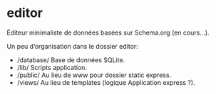 # editor

Éditeur minimaliste de données basées sur Schema.org (en cours...).

Un peu d’organisation dans le dossier editor:

 - /database/ Base de données SQLite.
 - /lib/ Scripts application.
 - /public/ Au lieu de www pour dossier static express.
 - /views/ Au lieu de templates (logique Application express ?).
